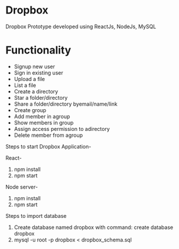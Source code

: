 # Dropbox

Dropbox Prototype developed using ReactJs, NodeJs, MySQL

# Functionality 

  * Signup new user
  * Sign in existing user
  * Upload a file 
  * List a file 
  * Create a directory
  * Star a folder/directory
  * Share a folder/directory byemail/name/link
  * Create group
  * Add member in agroup
  * Show members in group
  * Assign access permission to adirectory
  * Delete member from agroup
  

Steps to start Dropbox Application-

React-

1. npm install
2. npm start

Node server-
1. npm install
2. npm start

Steps to import database

1. Create database named dropbox with command: create database dropbox
2. mysql -u root -p dropbox < dropbox_schema.sql
